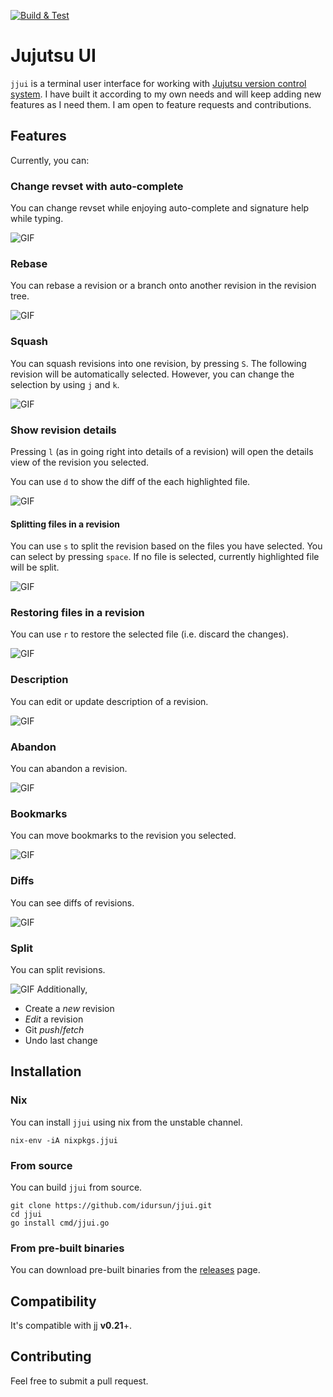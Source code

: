[![Build & Test](https://github.com/idursun/jjui/actions/workflows/go.yml/badge.svg)](https://github.com/idursun/jjui/actions/workflows/go.yml)

# Jujutsu UI

`jjui` is a terminal user interface for working with [Jujutsu version control system](https://github.com/martinvonz/jj). I have built it according to my own needs and will keep adding new features as I need them. I am open to feature requests and contributions.

## Features

Currently, you can:

### Change revset with auto-complete
You can change revset while enjoying auto-complete and signature help while typing.

![GIF](./docs/jjui_revset.gif)

### Rebase
You can rebase a revision or a branch onto another revision in the revision tree.

![GIF](./docs/jjui_rebase.gif)

### Squash
You can squash revisions into one revision, by pressing `S`. The following revision will be automatically selected. However, you can change the selection by using `j` and `k`.

![GIF](./docs/jjui_squash.gif)

### Show revision details

Pressing `l` (as in going right into details of a revision) will open the details view of the revision you selected.

You can use `d` to show the diff of the each highlighted file.

![GIF](./docs/jjui_details_diff.gif)

#### Splitting files in a revision
You can use `s` to split the revision based on the files you have selected. You can select by pressing `space`. If no file is selected, currently highlighted file will be split.

![GIF](./docs/jjui_details_split.gif)

### Restoring files in a revision
You can use `r` to restore the selected file (i.e. discard the changes).

![GIF](./docs/jjui_details_restore.gif)

### Description
You can edit or update description of a revision.

![GIF](./docs/jjui_description.gif)

### Abandon
You can abandon a revision.

![GIF](./docs/jjui_abandon.gif)

### Bookmarks
You can move bookmarks to the revision you selected.

![GIF](./docs/jjui_bookmarks.gif)

### Diffs
You can see diffs of revisions.

![GIF](./docs/jjui_diff.gif)

### Split
You can split revisions.

![GIF](./docs/jjui_split.gif)
Additionally,

* Create a _new_ revision
* _Edit_ a revision
* Git _push_/_fetch_
* Undo last change

## Installation

### Nix

You can install `jjui` using nix from the unstable channel.

```shell
nix-env -iA nixpkgs.jjui
```

### From source

You can build `jjui` from source.

```
git clone https://github.com/idursun/jjui.git
cd jjui
go install cmd/jjui.go
```

### From pre-built binaries
You can download pre-built binaries from the [releases](https://github.com/idursun/jjui/releases) page.

## Compatibility

It's compatible with jj **v0.21**+.

## Contributing

Feel free to submit a pull request.

